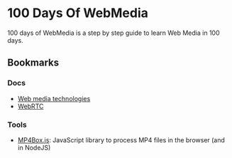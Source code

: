 # 100 Days Of WebMedia

100 days of WebMedia is a step by step guide to learn Web Media in 100 days.

## Bookmarks

### Docs

- [Web media technologies](https://developer.mozilla.org/en-US/docs/Web/Media)
- [WebRTC](https://webrtc.org/)

### Tools

- [MP4Box.js](https://github.com/gpac/mp4box.js): JavaScript library to process MP4 files in the browser (and in NodeJS)
